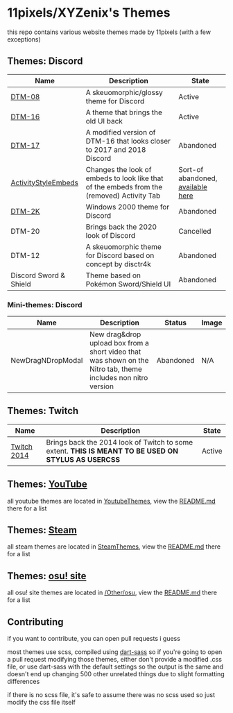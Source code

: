 # 11pixels/XYZenix's Themes

this repo contains various website themes made by 11pixels (with a few exceptions)

## Themes: Discord

Name | Description  | State
-----|--------------|------
[DTM-08](https://github.com/XYZenix/DTM-08) | A skeuomorphic/glossy theme for Discord | Active
[DTM-16](https://github.com/XYZenix/DTM-16) | A theme that brings the old UI back | Active
[DTM-17](https://github.com/XYZenix/DTM-17) | A modified version of DTM-16 that looks closer to 2017 and 2018 Discord | Abandoned
[ActivityStyleEmbeds](https://github.com/XYZenix/ActivityStyleEmbeds) | Changes the look of embeds to look like that of the embeds from the (removed) Activity Tab | Sort-of abandoned, [available here](https://github.com/XYZenix/ActivityStyleEmbeds)
[DTM-2K](/DTM-2K/) | Windows 2000 theme for Discord | Abandoned
DTM-20 | Brings back the 2020 look of Discord | Cancelled
DTM-12 | A skeuomorphic theme for Discord based on concept by disctr4k | Abandoned
Discord Sword & Shield | Theme based on Pokémon Sword/Shield UI | Abandoned

### Mini-themes: Discord

Name | Description | Status | Image
-----|-------------|--------|------
NewDragNDropModal | New drag&drop upload box from a short video that was shown on the Nitro tab, theme includes non nitro version | Abandoned | N/A

## Themes: Twitch

Name | Description | State
-----|-------------|------
[Twitch 2014](/Twitch2014.css) | Brings back the 2014 look of Twitch to some extent. **THIS IS MEANT TO BE USED ON STYLUS AS USERCSS** | Active

## Themes: [YouTube](/YoutubeThemes/)

all youtube themes are located in [YoutubeThemes](/YoutubeThemes/), view the [README.md](/YoutubeThemes/README.md) there for a list

## Themes: [Steam](/SteamThemes/)

all steam themes are located in [SteamThemes](/SteamThemes/), view the [README.md](/SteamThemes/README.md) there for a list

## Themes: [osu! site](/Other/osu/)

all osu! site themes are located in [/Other/osu](/Other/osu/), view the [README.md](/Other/osu/README.md) there for a list

## Contributing
if you want to contribute, you can open pull requests i guess

most themes use scss, compiled using [dart-sass](https://sass-lang.com/dart-sass/)
so if you're going to open a pull request modifying those themes, either don't provide a modified .css file, or use dart-sass with the default settings so the output is the same and doesn't end up changing 500 other unrelated things due to slight formatting differences

if there is no scss file, it's safe to assume there was no scss used so just modify the css file itself